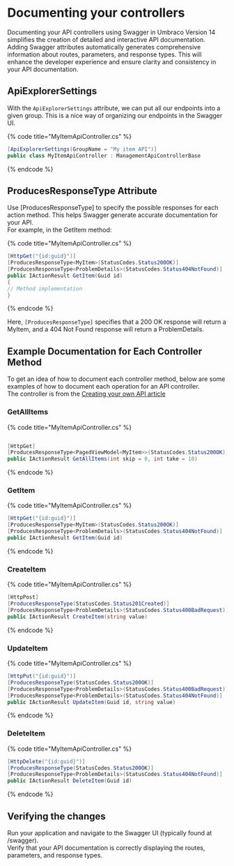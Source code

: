 # Documenting your controllers

Documenting your API controllers using Swagger in Umbraco Version 14 simplifies the creation of detailed and interactive API documentation. Adding Swagger attributes automatically generates comprehensive information about routes, parameters, and response types. This will enhance the developer experience and ensure clarity and consistency in your API documentation.

## ApiExplorerSettings

With the `ApiExplorerSettings` attribute, we can put all our endpoints into a given group. This is a nice way of organizing our endpoints in the Swagger UI.

{% code title="MyItemApiController.cs" %}
```csharp
[ApiExplorerSettings(GroupName = "My item API")]
public class MyItemApiController : ManagementApiControllerBase
```
{% endcode %}

## ProducesResponseType Attribute

Use \[ProducesResponseType] to specify the possible responses for each action method. This helps Swagger generate accurate documentation for your API.\
For example, in the GetItem method:

{% code title="MyItemApiController.cs" %}
```csharp
[HttpGet("{id:guid}")]
[ProducesResponseType<MyItem>(StatusCodes.Status200OK)]
[ProducesResponseType<ProblemDetails>(StatusCodes.Status404NotFound)]
public IActionResult GetItem(Guid id)
{
// Method implementation
}
```
{% endcode %}

Here, `[ProducesResponseType]` specifies that a 200 OK response will return a MyItem, and a 404 Not Found response will return a ProblemDetails.

## Example Documentation for Each Controller Method

To get an idea of how to document each controller method, below are some examples of how to document each operation for an API controller.\
The controller is from the [Creating your own API article](./)

### GetAllItems

{% code title="MyItemApiController.cs" %}
```csharp

[HttpGet]
[ProducesResponseType<PagedViewModel<MyItem>>(StatusCodes.Status200OK)]
public IActionResult GetAllItems(int skip = 0, int take = 10)
```
{% endcode %}

### GetItem

{% code title="MyItemApiController.cs" %}
```csharp
[HttpGet("{id:guid}")]
[ProducesResponseType<MyItem>(StatusCodes.Status200OK)]
[ProducesResponseType<ProblemDetails>(StatusCodes.Status404NotFound)]
public IActionResult GetItem(Guid id)
```
{% endcode %}

### CreateItem

{% code title="MyItemApiController.cs" %}
```csharp
[HttpPost]
[ProducesResponseType(StatusCodes.Status201Created)]
[ProducesResponseType<ProblemDetails>(StatusCodes.Status400BadRequest)]
public IActionResult CreateItem(string value)
```
{% endcode %}

### UpdateItem

{% code title="MyItemApiController.cs" %}
```csharp
[HttpPut("{id:guid}")]
[ProducesResponseType(StatusCodes.Status200OK)]
[ProducesResponseType<ProblemDetails>(StatusCodes.Status400BadRequest)]
[ProducesResponseType<ProblemDetails>(StatusCodes.Status404NotFound)]
public IActionResult UpdateItem(Guid id, string value)
```
{% endcode %}

### DeleteItem

{% code title="MyItemApiController.cs" %}
```csharp
[HttpDelete("{id:guid}")]
[ProducesResponseType(StatusCodes.Status200OK)]
[ProducesResponseType<ProblemDetails>(StatusCodes.Status404NotFound)]
public IActionResult DeleteItem(Guid id)
```
{% endcode %}

## Verifying the changes

Run your application and navigate to the Swagger UI (typically found at /swagger).\
Verify that your API documentation is correctly displaying the routes, parameters, and response types.
